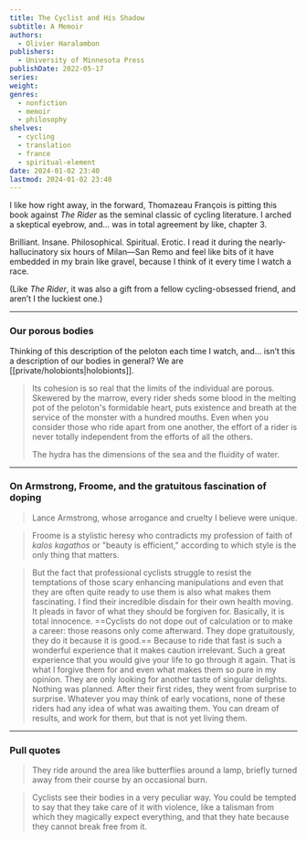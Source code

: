 ```yaml
---
title: The Cyclist and His Shadow
subtitle: A Memoir
authors:
  - Olivier Haralambon
publishers:
  - University of Minnesota Press
publishDate: 2022-05-17
series: 
weight: 
genres:
  - nonfiction
  - memoir
  - philosophy
shelves:
  - cycling
  - translation
  - france
  - spiritual-element
date: 2024-01-02 23:40
lastmod: 2024-01-02 23:40
---
```

I like how right away, in the forward, Thomazeau François is pitting this book against _The Rider_ as the seminal classic of cycling literature. I arched a skeptical eyebrow, and… was in total agreement by like, chapter 3.  
  
Brilliant. Insane. Philosophical. Spiritual. Erotic. I read it during the nearly-hallucinatory six hours of Milan—San Remo and feel like bits of it have embedded in my brain like gravel, because I think of it every time I watch a race.  
  
(Like _The Rider_, it was also a gift from a fellow cycling-obsessed friend, and aren’t I the luckiest one.)

---

### Our porous bodies

Thinking of this description of the peloton each time I watch, and… isn’t this a description of our bodies in general? We are [[private/holobionts|holobionts]].

> Its cohesion is so real that the limits of the individual are porous. Skewered by the marrow, every rider sheds some blood in the melting pot of the peloton's formidable heart, puts existence and breath at the service of the monster with a hundred mouths. Even when you consider those who ride apart from one another, the effort of a rider is never totally independent from the efforts of all the others.
> 
> The hydra has the dimensions of the sea and the fluidity of water.

---

### On Armstrong, Froome, and the gratuitous fascination of doping

> Lance Armstrong, whose arrogance and cruelty I believe were unique.

> Froome is a stylistic heresy who contradicts my profession of faith of *kalos kagathos* or "beauty is efficient," according to which style is the only thing that matters.

> But the fact that professional cyclists struggle to resist the temptations of those scary enhancing manipulations and even that they are often quite ready to use them is also what makes them fascinating. I find their incredible disdain for their own health moving. It pleads in favor of what they should be forgiven for. Basically, it is total innocence. ==Cyclists do not dope out of calculation or to make a career: those reasons only come afterward. They dope gratuitously, they do it because it is good.== Because to ride that fast is such a wonderful experience that it makes caution irrelevant. Such a great experience that you would give your life to go through it again. That is what I forgive them for and even what makes them so pure in my opinion. They are only looking for another taste of singular delights. Nothing was planned. After their first rides, they went from surprise to surprise. Whatever you may think of early vocations, none of these riders had any idea of what was awaiting them. You can dream of results, and work for them, but that is not yet living them.

---

### Pull quotes

 > They ride around the area like butterflies around a lamp, briefly turned away from their course by an occasional burn.
 
 > Cyclists see their bodies in a very peculiar way. You could be tempted to say that they take care of it with violence, like a talisman from which they magically expect everything, and that they hate because they cannot break free from it.

